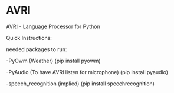 # AVRI
AVRI - Language Processor for Python

Quick Instructions:

needed packages to run:

  -PyOwm (Weather) (pip install pyowm)
  
  -PyAudio (To have AVRI listen for microphone) (pip install pyaudio)
  
  -speech_recognition (implied) (pip install speechrecognition)
